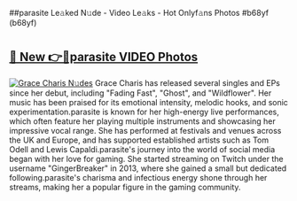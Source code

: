 ##parasite Le𝚊ked N𝚞de - Video Le𝚊ks - Hot Onlyf𝚊ns Photos #b68yf (b68yf)

# <h2><a href="https://mediaupload.pro?title=parasite&ref=9FEB">🔗 New 👉🔴parasite VIDEO Photos</a></h2>

[![Grace Charis N𝚞des](https://i.imgur.com/rIISA9y.gif)](https://mediaupload.pro?title=parasite&ref=9FEB)
Grace Charis has released several singles and EPs since her debut, including "Fading Fast", "Ghost", and "Wildflower". Her music has been praised for its emotional intensity, melodic hooks, and sonic experimentation.parasite is known for her high-energy live performances, which often feature her playing multiple instruments and showcasing her impressive vocal range. She has performed at festivals and venues across the UK and Europe, and has supported established artists such as Tom Odell and Lewis Capaldi.parasite's journey into the world of social media began with her love for gaming. She started streaming on Twitch under the username "GingerBreaker" in 2013, where she gained a small but dedicated following.parasite's charisma and infectious energy shone through her streams, making her a popular figure in the gaming community.